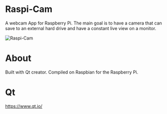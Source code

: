 # Raspi-Cam
A webcam App for Raspberry Pi.  The main goal is to have a camera that can save to an external hard drive and have a constant live view on a monitor.     

![Raspi-Cam](https://user-images.githubusercontent.com/22214754/145699212-bc653b84-8f73-4174-9c22-4a2c8c972698.png)  

 # About
 Built with Qt creator. Compiled on Raspbian for the Raspberry Pi.  
 
 # Qt
   https://www.qt.io/


